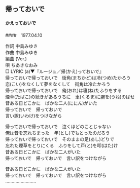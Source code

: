 ## 帰っておいで
#### かえっておいで
####　1977.04.10

作詞      中島みゆき  
作曲      中島みゆき  
編曲 (Ver.)  
唄        ちあきなおみ  
□ LYRIC (a)▼『ルージュ／帰(かえ)っておいで』　　
   
帰っておいで帰っておいで　街角(まちかど)は冷(つめ)たかろう  
恋(こい)をなくして夢をなくして　街角は冷たかろう  
帰っておいで帰っておいで　俺(おれ)は寝(ね)たふりをする  
煙草(たばこ)の続きがあるうちに　車(くるま)に腕を(うね)のばせ  
昔ある日どこかに　ばかな二人(ににん)がいた  
帰っておいで　帰っておいで  
言い訳(いわけ)をつけながら  
  
帰っておいで帰っておいで　泣くほどのことじゃない  
俺は昔を忘れちまった　年(とし)でもとったのだろう  
帰っておいで帰っておいで　そのままの足(あし)どりで  
忘れた煙草をとりにくる　ふりをして戸(と)を叩(はた)け  
昔ある日どこかに　ばかな二人がいた  
帰っておいで　帰っておいで　言い訳をつけながら  
  
昔ある日どこかに　ばかな二人がいた  
帰っておいで　帰っておいで　言い訳をつけながら  
……………………  
